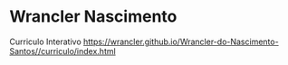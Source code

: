 # Wrancler Nascimento
Curriculo Interativo
https://wrancler.github.io/Wrancler-do-Nascimento-Santos//curriculo/index.html